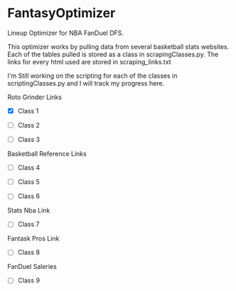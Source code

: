 # FantasyOptimizer
Lineup Optimizer for NBA FanDuel DFS. 



This optimizer works by pulling data from several basketball stats websites. Each of the tables pulled is stored as a class in scrapingClasses.py. The links for every html used are stored in scraping_links.txt




I'm Still working on the scripting for each of the classes in scriptingClasses.py and I will track my progress here.


Roto Grinder Links
- [x] Class 1

- [ ] Class 2

- [ ] Class 3


Basketball Reference Links
- [ ] Class 4

- [ ] Class 5

- [ ] Class 6


Stats Nba Link
- [ ] Class 7


Fantask Pros Link
- [ ] Class 8

FanDuel Saleries
- [ ] Class 9
